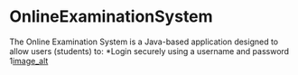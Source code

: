 # OnlineExaminationSystem
The Online Examination System is a Java-based application designed to allow users (students) to: *Login securely using a username and password
1[image_alt](https://github.com/janaganiyamini/OnlineExaminationSystem/blob/0b8769829653dc3896cd505f39bde36396c7ab5f/OnlineExaminationSystem2/Output2-1.png)
